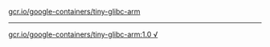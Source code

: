 [gcr.io/google-containers/tiny-glibc-arm](https://hub.docker.com/r/anjia0532/tiny-glibc-arm/tags/) 

----
[gcr.io/google-containers/tiny-glibc-arm:1.0 √](https://hub.docker.com/r/anjia0532/google-containers.tiny-glibc-arm/tags/)

